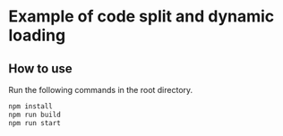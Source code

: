 # Example of code split and dynamic loading

## How to use

Run the following commands in the root directory.

```bash
npm install
npm run build
npm run start
```
